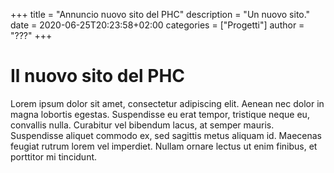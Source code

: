 +++
title = "Annuncio nuovo sito del PHC"
description = "Un nuovo sito."
date = 2020-06-25T20:23:58+02:00
categories = ["Progetti"]
author = "???"
+++

# Il nuovo sito del PHC

Lorem ipsum dolor sit amet, consectetur adipiscing elit. Aenean nec dolor in magna lobortis egestas. Suspendisse eu erat tempor, tristique neque eu, convallis nulla. Curabitur vel bibendum lacus, at semper mauris. Suspendisse aliquet commodo ex, sed sagittis metus aliquam id. Maecenas feugiat rutrum lorem vel imperdiet. Nullam ornare lectus ut enim finibus, et porttitor mi tincidunt.
